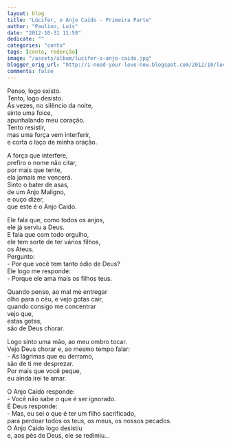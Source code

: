 ```yaml
---
layout: blog
title: "Lúcifer, o Anjo Caído - Primeira Parte"
author: "Paulino, Luís"
date: "2012-10-31 11:58"
dedicate: ""
categories: "conto"
tags: [conto, redenção]
image: "/assets/album/lucifer-o-anjo-caido.jpg"
blogger_orig_url: "http://i-need-your-love-now.blogspot.com/2012/10/lucifer-o-anjo-caido.html"
comments: false
---
```

Penso, logo existo.\
Tento, logo desisto.\
Ás vezes, no silêncio da noite,\
sinto uma foice,\
apunhalando meu coração.\
Tento resistir,\
mas uma força vem interferir,\
e corta o laço de minha oração.

A força que interfere,\
prefiro o nome não citar,\
por mais que tente,\
ela jamais me vencerá.\
Sinto o bater de asas,\
de um Anjo Maligno,\
e ouço dizer,\
que este é o Anjo Caído.

Ele fala que, como todos os anjos,\
ele já serviu a Deus.\
E fala que com todo orgulho,\
ele tem sorte de ter vários filhos,\
os Ateus.\
Pergunto:\
\- Por que você tem tanto ódio de Deus?\
Ele logo me responde:\
\- Porque ele ama mais os filhos teus.

Quando penso, ao mal me entregar\
olho para o céu, e vejo gotas cair,\
quando consigo me concentrar\
vejo que,\
estas gotas,\
são de Deus chorar.

Logo sinto uma mão, ao meu ombro tocar.\
Vejo Deus chorar e, ao mesmo tempo falar:\
\- As lágrimas que eu derramo,\
são de ti me desprezar.\
Por mais que você peque,\
eu ainda irei te amar.

O Anjo Caído responde:\
\- Você não sabe o que é ser ignorado.\
E Deus responde:\
\- Mas, eu sei o que é ter um filho sacrificado,\
para perdoar todos os teus, os meus, os nossos pecados.\
O Anjo Caído logo desistiu\
e, aos pés de Deus, ele se redimiu...
